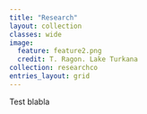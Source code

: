 ```yaml
---
title: "Research"
layout: collection
classes: wide
image:
  feature: feature2.png
  credit: T. Ragon. Lake Turkana
collection: researchco
entries_layout: grid
---
```


Test blabla

